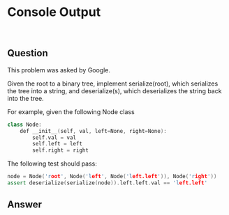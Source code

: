 # Console Output
</br>

## Question
 This problem was asked by Google.

Given the root to a binary tree, 
implement serialize(root), which serializes the tree into a string,
and deserialize(s), which deserializes the string back into the tree.

For example, given the following Node class

```c++
class Node:
    def __init__(self, val, left=None, right=None):
        self.val = val
        self.left = left
        self.right = right
```
The following test should pass:

```c++
node = Node('root', Node('left', Node('left.left')), Node('right'))
assert deserialize(serialize(node)).left.left.val == 'left.left'
```
 
## Answer